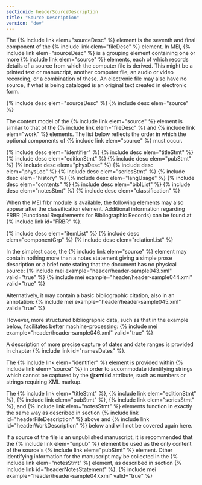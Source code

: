 ```yaml
---
sectionid: headerSourceDescription
title: "Source Description"
version: "dev"
---
```


The {% include link elem="sourceDesc" %} element is the seventh and final component of the {% include link elem="fileDesc" %} element. In MEI, {% include link elem="sourceDesc" %} is a grouping element containing one or more {% include link elem="source" %} elements, each of which records details of a source from which the computer file is derived. This might be a printed text or manuscript, another computer file, an audio or video recording, or a combination of these. An electronic file may also have no source, if what is being cataloged is an original text created in electronic form.

  
{% include desc elem="sourceDesc" %} 
{% include desc elem="source" %} 
 

The content model of the {% include link elem="source" %} element is similar to that of the {% include link elem="fileDesc" %} and {% include link elem="work" %} elements. The list below reflects the order in which the optional components of {% include link elem="source" %} must occur.

  
{% include desc elem="identifier" %} 
{% include desc elem="titleStmt" %} 
{% include desc elem="editionStmt" %} 
{% include desc elem="pubStmt" %} 
{% include desc elem="physDesc" %} 
{% include desc elem="physLoc" %} 
{% include desc elem="seriesStmt" %} 
{% include desc elem="history" %} 
{% include desc elem="langUsage" %} 
{% include desc elem="contents" %} 
{% include desc elem="biblList" %} 
{% include desc elem="notesStmt" %} 
{% include desc elem="classification" %} 
 

When the MEI.frbr module is available, the following elements may also appear after the classification element. Additional information regarding FRBR (Functional Requirements for Bibliographic Records) can be found at {% include link id="FRBR" %}.

  
{% include desc elem="itemList" %} 
{% include desc elem="componentGrp" %} 
{% include desc elem="relationList" %} 
 

In the simplest case, the {% include link elem="source" %} element may contain nothing more than a notes statement giving a simple prose description or a brief note stating that the document has no physical source:
{% include mei example="header/header-sample043.xml" valid="true" %}
    {% include mei example="header/header-sample044.xml" valid="true" %}
    
Alternatively, it may contain a basic bibliographic citation, also in an annotation:
{% include mei example="header/header-sample045.xml" valid="true" %}
    
However, more structured bibliographic data, such as that in the example below, facilitates better machine-processing:
{% include mei example="header/header-sample046.xml" valid="true" %}
    
A description of more precise capture of dates and date ranges is provided in chapter {% include link id="namesDates" %}.

The {% include link elem="identifier" %} element is provided within {% include link elem="source" %} in order to accommodate identifying strings which cannot be captured by the **@xml:id** attribute, such as numbers or strings requiring XML markup.

The {% include link elem="titleStmt" %}, {% include link elem="editionStmt" %}, {% include link elem="pubStmt" %}, {% include link elem="seriesStmt" %}, and {% include link elem="notesStmt" %} elements function in exactly the same way as described in section {% include link id="headerFileDescription" %} above and {% include link id="headerWorkDescription" %} below and will not be covered again here.

If a source of the file is an unpublished manuscript, it is recommended that the {% include link elem="unpub" %} element be used as the only content of the source's {% include link elem="pubStmt" %} element. Other identifying information for the manuscript may be collected in the {% include link elem="notesStmt" %} element, as described in section {% include link id="headerNotesStatement" %}.
{% include mei example="header/header-sample047.xml" valid="true" %}
    